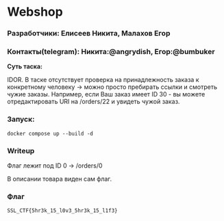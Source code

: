 # Webshop

### Разработчики: Елисеев Никита, Малахов Егор

### Контакты(telegram): Никита:@angrydish, Егор:@bumbuker

**Суть таска:**

IDOR. В таске отсутствует проверка на принадлежность заказа к конкретному человеку -> можно просто пребирать 
ссылки и смотреть чужие заказы. Например, если Ваш заказ имеет ID 30 - вы можете отредактировать URI на /orders/22 и 
увидеть чужой заказ.

### Запуск:
```
docker compose up --build -d
```

### Writeup

Флаг лежит под ID 0 -> /orders/0

В описании товара виден сам флаг.

### Флаг

```
SSL_CTF{5hr3k_15_l0v3_5hr3k_15_l1f3}
```
